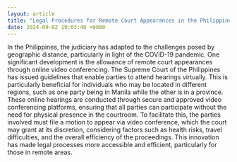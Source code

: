```yaml
---
layout: article
title: "Legal Procedures for Remote Court Appearances in the Philippines"
date: 2024-09-02 19:03:48 +0800
---
```


<p>In the Philippines, the judiciary has adapted to the challenges posed by geographic distance, particularly in light of the COVID-19 pandemic. One significant development is the allowance of remote court appearances through online video conferencing. The Supreme Court of the Philippines has issued guidelines that enable parties to attend hearings virtually. This is particularly beneficial for individuals who may be located in different regions, such as one party being in Manila while the other is in a province. These online hearings are conducted through secure and approved video conferencing platforms, ensuring that all parties can participate without the need for physical presence in the courtroom. To facilitate this, the parties involved must file a motion to appear via video conference, which the court may grant at its discretion, considering factors such as health risks, travel difficulties, and the overall efficiency of the proceedings. This innovation has made legal processes more accessible and efficient, particularly for those in remote areas.</p>